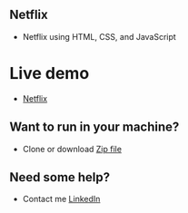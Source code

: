 ## Netflix
- Netflix using HTML, CSS, and JavaScript

# Live demo 
- [Netflix](https://stoic-ptolemy-f8e42c.netlify.app/login.html)

## Want to run in your machine? 
- Clone or download [Zip file](https://github.com/JustNikhill/Netflix/archive/refs/heads/main.zip)

## Need some help? 
- Contact me [LinkedIn](https://www.linkedin.com/in/nikhil-yadav-609435203/)
